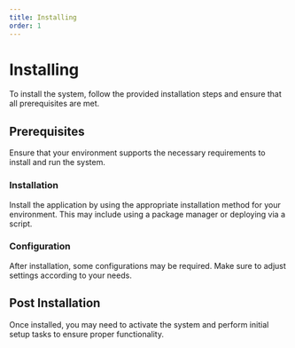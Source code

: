 ```yaml
---
title: Installing
order: 1
---
```


# Installing

To install the system, follow the provided installation steps and ensure that all prerequisites are met.

## Prerequisites

Ensure that your environment supports the necessary requirements to install and run the system.

### Installation

Install the application by using the appropriate installation method for your environment. This may include using a package manager or deploying via a script.

### Configuration

After installation, some configurations may be required. Make sure to adjust settings according to your needs.

## Post Installation

Once installed, you may need to activate the system and perform initial setup tasks to ensure proper functionality.
